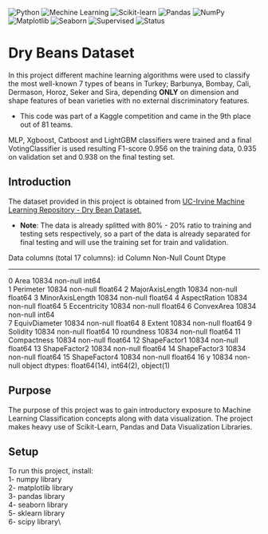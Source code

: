 ![Python](https://img.shields.io/badge/Python-v.3.10.7-blue.svg)
![Mechine Learning](https://img.shields.io/badge/Machine-Learning-red.svg) 
![Scikit-learn](https://img.shields.io/badge/Scikit--Learn-v.1.1.2-orange.svg)
![Pandas](https://img.shields.io/badge/Pandas-v.1.5.0-brightgreen.svg)
![NumPy](https://img.shields.io/badge/NumPy-v.1.23.3-green.svg)
![Matplotlib](https://img.shields.io/badge/Matplotlib-v.3.6.2-red.svg)
![Seaborn](https://img.shields.io/badge/Seaborn-v.0.12.1-yellow.svg)
![Supervised](https://img.shields.io/badge/Type-Supervised-yellow.svg)
![Status](https://img.shields.io/badge/Status-Completed-yellowgreen.svg)

# Dry Beans Dataset

In this project different machine learning algorithms were used to classify the most well-known 7 types of beans in Turkey; Barbunya, Bombay, Cali, Dermason, Horoz, Seker and Sira, depending **ONLY** on dimension and shape features of bean varieties with no external discriminatory features.
- This code was part of a Kaggle competition and came in the 9th place out of 81 teams.

MLP, Xgboost, Catboost and LightGBM classifiers were trained and a final VotingClassifier is used resulting F1-score 0.956 on the training data, 0.935 on validation set and 0.938 on the final testing set.  


## Introduction
The dataset provided in this project is obtained from [UC-Irvine Machine Learning Repository - Dry Bean Dataset.](https://archive.ics.uci.edu/ml/datasets/Dry+Bean+Dataset)
- **Note**: The data is already splitted with 80% - 20% ratio to training and testing sets respectively, so a part of the data is already separated for final testing and will use the training set for train and validation.

Data columns (total 17 columns):
 id   Column           Non-Null Count  Dtype  
---  ------           --------------  -----  
 0   Area             10834 non-null  int64  
 1   Perimeter        10834 non-null  float64
 2   MajorAxisLength  10834 non-null  float64
 3   MinorAxisLength  10834 non-null  float64
 4   AspectRation     10834 non-null  float64
 5   Eccentricity     10834 non-null  float64
 6   ConvexArea       10834 non-null  int64  
 7   EquivDiameter    10834 non-null  float64
 8   Extent           10834 non-null  float64
 9   Solidity         10834 non-null  float64
 10  roundness        10834 non-null  float64
 11  Compactness      10834 non-null  float64
 12  ShapeFactor1     10834 non-null  float64
 13  ShapeFactor2     10834 non-null  float64
 14  ShapeFactor3     10834 non-null  float64
 15  ShapeFactor4     10834 non-null  float64
 16  y                10834 non-null  object 
dtypes: float64(14), int64(2), object(1)

## Purpose
The purpose of this project was to gain introductory exposure to Machine Learning Classification concepts along with data visualization. 
The project makes heavy use of Scikit-Learn, Pandas and Data Visualization Libraries.

## Setup
To run this project, install:\
1- numpy library\
2- matplotlib library\
3- pandas library\
4- seaborn library\
5- sklearn library\
6- scipy library\
